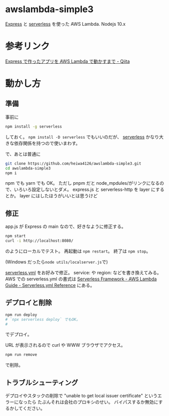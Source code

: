 # awslambda-simple3

[Express](https://expressjs.com/)
と
[serverless](https://www.npmjs.com/package/serverless)
を使った AWS Lambda. Nodejs 10.x

# 参考リンク

[Express で作ったアプリを AWS Lambda で動かすまで - Qiita](https://qiita.com/ozaki25/items/504da150d6f8318e354f)

# 動かし方

## 準備

事前に

```sh
npm install -g serverless
```

しておく。
`npm install -D serverless` でもいいのだが、
[serverless](https://www.npmjs.com/package/serverless)
かなり大きな依存関係を持つので使いまわす。

で、あとは普通に

```bash
git clone https://github.com/heiwa4126/awslambda-simple3.git
cd awslambda-simple3
npm i
```

npm でも yarn でも OK。
ただし pnpm だと node_mpdules/がリンクになるので、いろいろ設定しないとダメ。
express.js と serverless-http を layer にするとか。
layer にはしたほうがいいとは思うけど

## 修正

app.js が Express の main なので、好きなように修正する。

```bash
npm start
curl -i http://localhost:8080/
```

のようにローカルでテスト。
再起動は `npm restart`。
終了は `npm stop`。

(Windows だったら`node utils/localserver.js`で)

[serverless.yml](/serverless.yml)
をお好みで修正。
service: や region: などを書き換えてみる。
AWS での serverless.yml の書式は
[Serverless Framework - AWS Lambda Guide - Serverless.yml Reference](https://serverless.com/framework/docs/providers/aws/guide/serverless.yml/)
にある。

## デプロイと削除

```bash
npm run deploy
# `npx serverless deploy` でもOK。
# 
```

でデプロイ。

URL が表示されるので curl や WWW ブラウザでアクセス。

```bash
npm run remove
```

で削除。

## トラブルシューティング

デプロイやスタックの削除で
"unable to get local issuer certificate" というエラーになったら
たぶんそれは会社のプロキシのせい。
バイパスするか無効にするかしてください。
